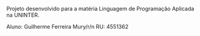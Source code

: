 Projeto desenvolvido para a matéria Linguagem de Programação Aplicada na UNINTER.

Aluno: Guilherme Ferreira Mury/r/n
RU: 4551362
